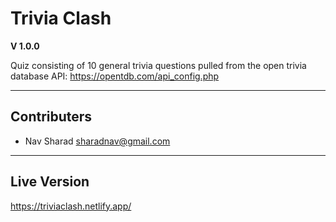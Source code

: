 # Trivia Clash

**V 1.0.0**

Quiz consisting of 10 general trivia questions pulled from the open trivia database API: <https://opentdb.com/api_config.php>

---
## Contributers

- Nav Sharad <sharadnav@gmail.com>

---
## Live Version

<https://triviaclash.netlify.app/>

